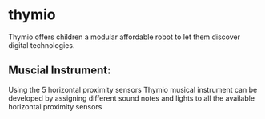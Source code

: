 # thymio
Thymio offers children a modular affordable robot to let them discover digital technologies.

## Muscial Instrument:
Using the 5 horizontal proximity sensors Thymio musical instrument can be developed by assigning different sound notes and lights to all the available horizontal proximity sensors



